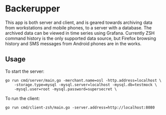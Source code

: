 # Backerupper

This app is both server and client, and is geared towards archiving data from
workstations and mobile phones, to a server with a database. The archived data
can be viewed in time series using Grafana. Currently ZSH command history is the
only supported data source, but Firefox browsing history and SMS messages from
Android phones are in the works.

## Usage
To start the server:
```
go run cmd/server/main.go -merchant.name=osl -http.address=localhost \
    -storage.type=mysql -mysql.server=localhost -mysql.db=testmock \
    -mysql.user=root -mysql.password=supersecret \
```

To run the client:
```
go run cmd/client-zsh/main.go -server.address=http://localhost:8080
```
